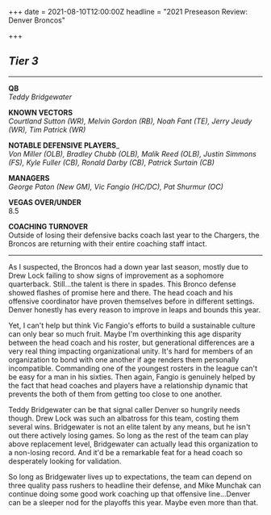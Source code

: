 +++
date = 2021-08-10T12:00:00Z
headline = "2021 Preseason Review: Denver Broncos"

+++
## _Tier 3_

***

**QB**  
_Teddy Bridgewater_

**KNOWN VECTORS**  
_Courtland Sutton (WR), Melvin Gordon (RB), Noah Fant (TE), Jerry Jeudy (WR), Tim Patrick (WR)_

**NOTABLE DEFENSIVE PLAYERS**_  
_Von Miller (OLB), Bradley Chubb (OLB), Malik Reed (OLB), Justin Simmons (FS), Kyle Fuller (CB), Ronald Darby (CB), Patrick Surtain (CB)_

**MANAGERS**  
_George Paton (New GM), Vic Fangio (HC/DC), Pat Shurmur (OC)_

**VEGAS OVER/UNDER**  
8\.5

**COACHING TURNOVER**  
Outside of losing their defensive backs coach last year to the Chargers, the Broncos are returning with their entire coaching staff intact.

***

As I suspected, the Broncos had a down year last season, mostly due to Drew Lock failing to show signs of improvement as a sophomore quarterback. Still...the talent is there in spades. This Bronco defense showed flashes of promise here and there. The head coach and his offensive coordinator have proven themselves before in different settings. Denver honestly has every reason to improve in leaps and bounds this year.

Yet, I can't help but think Vic Fangio's efforts to build a sustainable culture can only bear so much fruit. Maybe I'm overthinking this age disparity between the head coach and his roster, but generational differences are a very real thing impacting organizational unity. It's hard for members of an organization to bond with one another if age renders them personally incompatible. Commanding one of the youngest rosters in the league can't be easy for a man in his sixties. Then again, Fangio is genuinely helped by the fact that head coaches and players have a relationship dynamic that prevents the both of them from getting too close to one another.

Teddy Bridgewater can be that signal caller Denver so hungrily needs though. Drew Lock was such an albatross for this team, costing them several wins. Bridgewater is not an elite talent by any means, but he isn't out there actively losing games. So long as the rest of the team can play above replacement level, Bridgewater can actually lead this organization to a non-losing record. And it'd be a remarkable feat for a head coach so desperately looking for validation.

So long as Bridgewater lives up to expectations, the team can depend on three quality pass rushers to headline their defense, and Mike Munchak can continue doing some good work coaching up that offensive line...Denver can be a sleeper nod for the playoffs this year. Maybe even more than that.